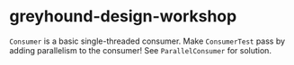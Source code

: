 # greyhound-design-workshop

`Consumer` is a basic single-threaded consumer. Make `ConsumerTest` pass by adding parallelism to the consumer!
See `ParallelConsumer` for solution.
